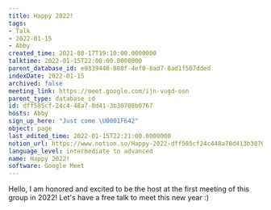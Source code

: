 ```yaml
---
title: Happy 2022!
tags:
- Talk
- 2022-01-15
- Abby
created_time: 2021-08-17T19:10:00.0000000
talktime: 2022-01-15T22:00:00.0000000
parent_database_id: e9339446-880f-4ef0-8ad7-8ad1f507dded
indexDate: 2022-01-15
archived: false
meeting_link: https://meet.google.com/ijn-vugd-osn
parent_type: database_id
id: dff585cf-24c4-48a7-8d41-3b30708b0767
hosts: Abby
sign_up_here: "Just come \U0001F642"
object: page
last_edited_time: 2022-01-15T22:21:00.0000000
notion_url: https://www.notion.so/Happy-2022-dff585cf24c448a78d413b30708b0767
language_level: intermediate to advanced
name: Happy 2022!
software: Google Meet
---
```


Hello, I am honored and excited to be the host at the first meeting of this group in 2022! Let's have a free talk to meet this new year :)





